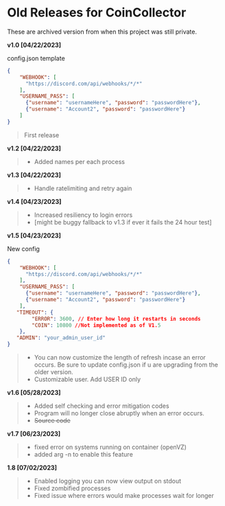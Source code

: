 # Old Releases for CoinCollector

These are archived version from when this project was still private. 

**v1.0 [04/22/2023]** 

config.json template
```json
{
    "WEBHOOK": [
      "https://discord.com/api/webhooks/*/*"
    ],
    "USERNAME_PASS": [
      {"username": "usernameHere", "password": "passwordHere"},
      {"username": "Account2", "password": "passwordHere"}
    ]
}
```
> First release

**v1.2 [04/22/2023]**
> * Added names per each process

**v1.3 [04/22/2023]**
> * Handle ratelimiting and retry again

**v1.4 [04/23/2023]**
> * Increased resiliency to login errors
> * [might be buggy fallback to v1.3 if ever it fails the 24 hour test]

**v1.5 [04/23/2023]**

New config
```json
{
    "WEBHOOK": [
      "https://discord.com/api/webhooks/*/*"
    ],
    "USERNAME_PASS": [
      {"username": "usernameHere", "password": "passwordHere"},
      {"username": "Account2", "password": "passwordHere"}
    ],
   "TIMEOUT": {
        "ERROR": 3600, // Enter how long it restarts in seconds
        "COIN": 10800 //Not implemented as of V1.5
    },
   "ADMIN": "your_admin_user_id"
}
```
> * You can now customize the length of refresh incase an error occurs. Be sure to update config.json if u are upgrading from the older version.
> * Customizable user. Add USER ID only

**v1.6 [05/28/2023]**
> * Added self checking and error mitigation codes
> * Program will no longer close abruptly when an error occurs.
> * ~~Source code~~

**v1.7 [06/23/2023]**
> * fixed error on systems running on container (openVZ)
> * added arg -n to enable this feature

**1.8 [07/02/2023]**
> * Enabled logging you can now view output on stdout
> * Fixed zombified processes
> * Fixed issue where errors would make processes wait for longer 
